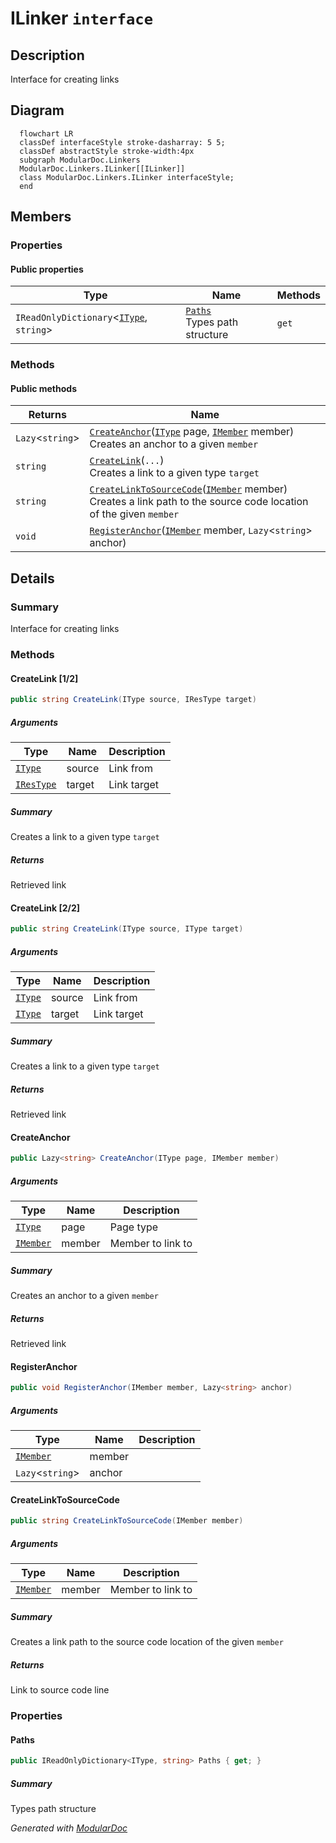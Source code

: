 # ILinker `interface`

## Description
Interface for creating links

## Diagram
```mermaid
  flowchart LR
  classDef interfaceStyle stroke-dasharray: 5 5;
  classDef abstractStyle stroke-width:4px
  subgraph ModularDoc.Linkers
  ModularDoc.Linkers.ILinker[[ILinker]]
  class ModularDoc.Linkers.ILinker interfaceStyle;
  end
```

## Members
### Properties
#### Public  properties
| Type | Name | Methods |
| --- | --- | --- |
| `IReadOnlyDictionary`&lt;[`IType`](../members/types/IType.md), `string`&gt; | [`Paths`](#paths)<br>Types path structure | `get` |

### Methods
#### Public  methods
| Returns | Name |
| --- | --- |
| `Lazy`&lt;`string`&gt; | [`CreateAnchor`](#createanchor)([`IType`](../members/types/IType.md) page, [`IMember`](../members/members/IMember.md) member)<br>Creates an anchor to a given `member` |
| `string` | [`CreateLink`](#createlink-12)(`...`)<br>Creates a link to a given type `target` |
| `string` | [`CreateLinkToSourceCode`](#createlinktosourcecode)([`IMember`](../members/members/IMember.md) member)<br>Creates a link path to the source code location of the given `member` |
| `void` | [`RegisterAnchor`](#registeranchor)([`IMember`](../members/members/IMember.md) member, `Lazy`&lt;`string`&gt; anchor) |

## Details
### Summary
Interface for creating links

### Methods
#### CreateLink [1/2]
```csharp
public string CreateLink(IType source, IResType target)
```
##### Arguments
| Type | Name | Description |
| --- | --- | --- |
| [`IType`](../members/types/IType.md) | source | Link from |
| [`IResType`](../members/resolvedtypes/IResType.md) | target | Link target |

##### Summary
Creates a link to a given type `target`

##### Returns
Retrieved link

#### CreateLink [2/2]
```csharp
public string CreateLink(IType source, IType target)
```
##### Arguments
| Type | Name | Description |
| --- | --- | --- |
| [`IType`](../members/types/IType.md) | source | Link from |
| [`IType`](../members/types/IType.md) | target | Link target |

##### Summary
Creates a link to a given type `target`

##### Returns
Retrieved link

#### CreateAnchor
```csharp
public Lazy<string> CreateAnchor(IType page, IMember member)
```
##### Arguments
| Type | Name | Description |
| --- | --- | --- |
| [`IType`](../members/types/IType.md) | page | Page type |
| [`IMember`](../members/members/IMember.md) | member | Member to link to |

##### Summary
Creates an anchor to a given `member`

##### Returns
Retrieved link

#### RegisterAnchor
```csharp
public void RegisterAnchor(IMember member, Lazy<string> anchor)
```
##### Arguments
| Type | Name | Description |
| --- | --- | --- |
| [`IMember`](../members/members/IMember.md) | member |   |
| `Lazy`&lt;`string`&gt; | anchor |   |

#### CreateLinkToSourceCode
```csharp
public string CreateLinkToSourceCode(IMember member)
```
##### Arguments
| Type | Name | Description |
| --- | --- | --- |
| [`IMember`](../members/members/IMember.md) | member | Member to link to |

##### Summary
Creates a link path to the source code location of the given `member`

##### Returns
Link to source code line

### Properties
#### Paths
```csharp
public IReadOnlyDictionary<IType, string> Paths { get; }
```
##### Summary
Types path structure

*Generated with* [*ModularDoc*](https://github.com/hailstorm75/ModularDoc)
